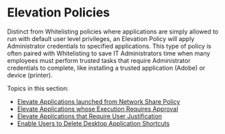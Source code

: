 [title]: # (Elevation Policies)
[tags]: # (elevate)
[priority]: # (4400)
# Elevation Policies

Distinct from Whitelisting policies where applications are simply allowed to run with default user level privileges, an Elevation Policy will apply Administrator credentials to specified applications. This type of policy is often paired with Whitelisting to save IT Administrators time when many employees must perform trusted tasks that require Administrator credentials to complete, like installing a trusted application (Adobe) or device (printer).

Topics in this section:

* [Elevate Applications launched from Network Share Policy](elevation-network-share.md)
* [Elevate Applications whose Execution Requires Approval](elevation-app-req-app.md)
* [Elevate Applications that Require User Justification](elevation-user-just.md)
* [Enable Users to Delete Desktop Application Shortcuts](elevation-delete-shortcut.md)
